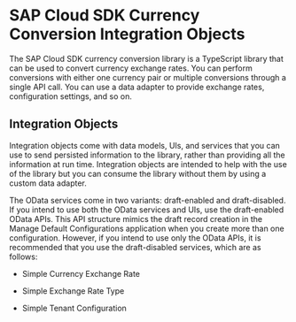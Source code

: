 # SAP Cloud SDK Currency Conversion Integration Objects

The SAP Cloud SDK currency conversion library is a TypeScript library that can be used to convert currency exchange rates. You can perform conversions with either one currency pair or multiple conversions through a single API call. You can use a data adapter to provide exchange rates, configuration settings, and so on.

## Integration Objects

Integration objects come with data models, UIs, and services that you can use to send persisted information to the library, rather than providing all the information at run time. Integration objects are intended to help with the use of the library but you can consume the library without them by using a custom data adapter.

The OData services come in two variants: draft-enabled and draft-disabled. If you intend to use both the OData services and UIs, use the draft-enabled OData APIs. This API structure mimics the draft record creation in the Manage Default Configurations application when you create more than one configuration. However, if you intend to use only the OData APIs, it is recommended that you use the draft-disabled services, which are as follows:

* Simple Currency Exchange Rate

* Simple Exchange Rate Type

* Simple Tenant Configuration
